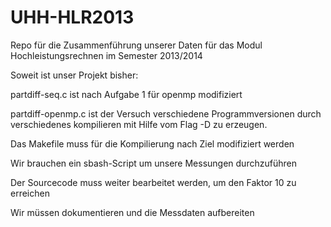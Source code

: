 UHH-HLR2013
===========

Repo für die Zusammenführung unserer Daten für das Modul Hochleistungsrechnen im Semester 2013/2014

Soweit ist unser Projekt bisher:

partdiff-seq.c ist nach Aufgabe 1 für openmp modifiziert

partdiff-openmp.c ist der Versuch verschiedene Programmversionen durch verschiedenes kompilieren mit Hilfe vom Flag -D zu erzeugen.

Das Makefile muss für die Kompilierung nach Ziel modifiziert werden

Wir brauchen ein sbash-Script um unsere Messungen durchzuführen

Der Sourcecode muss weiter bearbeitet werden, um den Faktor 10 zu erreichen

Wir müssen dokumentieren und die Messdaten aufbereiten
